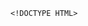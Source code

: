 
<script>
fetch('post.json')
  .then((response) => {
    if (!response.ok) {
      throw new Error(`HTTP error: ${response.status}`);
    }
    return response.json();
  })
  .then((json) => initialize(json))
  .catch((err) => console.error(`Fetch problem: ${err.message}`));
  const request = new XMLHttpRequest();

try {
  request.open('GET', 'post.json');

  request.responseType = 'json';

  request.addEventListener('load', () => initialize(request.response));
  request.addEventListener('error', () => console.error('XHR error'));

  request.send();

} catch (error) {
  console.error(`XHR error ${request.status}`);
}
</script>
    <!DOCTYPE HTML>
<html xmlns:th="http://www.thymeleaf.org"
      xmlns:sec="http://www.thymeleaf.org/extras/spring-security">
<head>
    <meta charset="utf-8">
    <meta http-equiv="X-UA-Compatible" content="IE=edge">
    <meta name="viewport" content="width=device-width, initial-scale=1">
    <title>Blog:: Home </title>
</head>
<body>
<div class="container">
<script>
    <a th:href="@{/}">Home</a>
    <h1>Spring Boot Blog Application</h1>
    <hr />
    <ul>
        <li><a th:href="@{/posts/new}">New Post</a></li>
    </ul>
    <div class="posts-container">
        <div class="post" th:each="post : ${posts}">
            <h2><a th:href="@{'/posts/' + ${post.id}}" th:text="${post.title}">Title</a></h2>
            <h5 th:text="'Written by ' + ${post.account.firstName}">Account First Name</h5>
            <h5 th:text="'Published at ' + ${post.createdAt}">Created At</h5>
            <h5 th:text="'Updated at ' + ${post.updatedAt}">Updated At</h5>
            <p th:text="${post.body}">body text</p>
            <br>
        </div>
    </div>
    <hr />
    <ul sec:authorize="!isAuthenticated()">
        <li><a th:href="@{/signup}">signup</a></li>
        <li><a th:href="@{/login}">Login</a></li>
    </ul>
    <div sec:authorize="isAuthenticated()">
        <form th:action="@{/logout}"
              method="POST">
            <div>
                <label>Hi, <span sec:authentication="name">Username</span></label>
            </div>
            <button type="submit">Logout</button>
        </form>
    </div>

</div>

</body>
</html>
